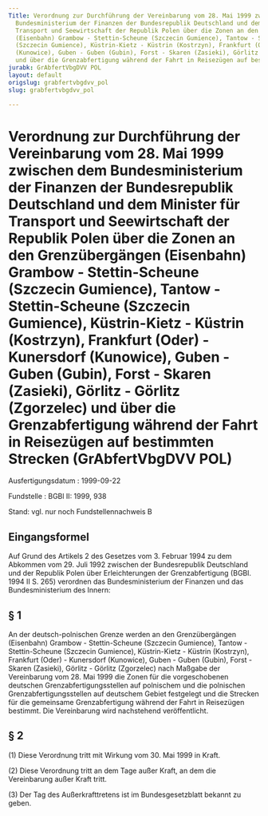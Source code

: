 ```yaml
---
Title: Verordnung zur Durchführung der Vereinbarung vom 28. Mai 1999 zwischen dem
  Bundesministerium der Finanzen der Bundesrepublik Deutschland und dem Minister für
  Transport und Seewirtschaft der Republik Polen über die Zonen an den Grenzübergängen
  (Eisenbahn) Grambow - Stettin-Scheune (Szczecin Gumience), Tantow - Stettin-Scheune
  (Szczecin Gumience), Küstrin-Kietz - Küstrin (Kostrzyn), Frankfurt (Oder) - Kunersdorf
  (Kunowice), Guben - Guben (Gubin), Forst - Skaren (Zasieki), Görlitz - Görlitz (Zgorzelec)
  und über die Grenzabfertigung während der Fahrt in Reisezügen auf bestimmten Strecken
jurabk: GrAbfertVbgDVV POL
layout: default
origslug: grabfertvbgdvv_pol
slug: grabfertvbgdvv_pol

---
```


# Verordnung zur Durchführung der Vereinbarung vom 28. Mai 1999 zwischen dem Bundesministerium der Finanzen der Bundesrepublik Deutschland und dem Minister für Transport und Seewirtschaft der Republik Polen über die Zonen an den Grenzübergängen (Eisenbahn) Grambow - Stettin-Scheune (Szczecin Gumience), Tantow - Stettin-Scheune (Szczecin Gumience), Küstrin-Kietz - Küstrin (Kostrzyn), Frankfurt (Oder) - Kunersdorf (Kunowice), Guben - Guben (Gubin), Forst - Skaren (Zasieki), Görlitz - Görlitz (Zgorzelec) und über die Grenzabfertigung während der Fahrt in Reisezügen auf bestimmten Strecken (GrAbfertVbgDVV POL)

Ausfertigungsdatum
:   1999-09-22

Fundstelle
:   BGBl II: 1999, 938

Stand: vgl. nur noch Fundstellennachweis B

## Eingangsformel

Auf Grund des Artikels 2 des Gesetzes vom 3. Februar 1994 zu dem
Abkommen vom 29. Juli 1992 zwischen der Bundesrepublik Deutschland und
der Republik Polen über Erleichterungen der Grenzabfertigung (BGBl.
1994 II S. 265) verordnen das Bundesministerium der Finanzen und das
Bundesministerium des Innern:

## § 1

An der deutsch-polnischen Grenze werden an den Grenzübergängen
(Eisenbahn) Grambow - Stettin-Scheune (Szczecin Gumience), Tantow -
Stettin-Scheune (Szczecin Gumience), Küstrin-Kietz - Küstrin
(Kostrzyn), Frankfurt (Oder) - Kunersdorf (Kunowice), Guben - Guben
(Gubin), Forst - Skaren (Zasieki), Görlitz - Görlitz (Zgorzelec) nach
Maßgabe der Vereinbarung vom 28. Mai 1999 die Zonen für die
vorgeschobenen deutschen Grenzabfertigungsstellen auf polnischem und
die polnischen Grenzabfertigungsstellen auf deutschem Gebiet
festgelegt und die Strecken für die gemeinsame Grenzabfertigung
während der Fahrt in Reisezügen bestimmt. Die Vereinbarung wird
nachstehend veröffentlicht.

## § 2

(1) Diese Verordnung tritt mit Wirkung vom 30. Mai 1999 in Kraft.

(2) Diese Verordnung tritt an dem Tage außer Kraft, an dem die
Vereinbarung außer Kraft tritt.

(3) Der Tag des Außerkrafttretens ist im Bundesgesetzblatt bekannt zu
geben.

